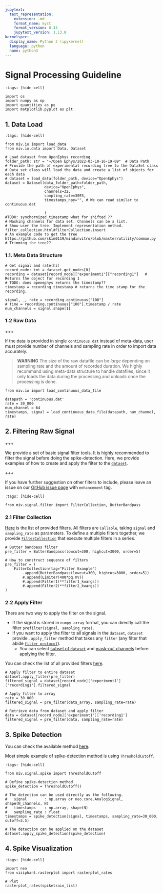 ```yaml
---
jupytext:
  text_representation:
    extension: .md
    format_name: myst
    format_version: 0.13
    jupytext_version: 1.13.8
kernelspec:
  display_name: Python 3 (ipykernel)
  language: python
  name: python3
---
```


# Signal Processing Guideline

```{code-cell} ipython3
:tags: [hide-cell]

import os
import numpy as np
import quantities as pq
import matplotlib.pyplot as plt

```

## 1. Data Load

```{code-cell} ipython3
:tags: [hide-cell]

from miv.io import load_data
from miv.io.data import Data, Dataset
```

```{code-cell} ipython3
# Load dataset from OpenEphys recording
folder_path: str = "~/Open Ephys/2022-03-10-16-19-09"  # Data Path
# Provide the path of experimental recording tree to the DataSet class
# Data set class will load the data and create a list of objects for each data
# dataset = load_data(folder_path, device="OpenEphys")
dataset = Dataset(data_folder_path=folder_path,
                  device="OpenEphys",
                  channels=32,
                  sampling_rate=30E3,
                  timestamps_npy="", # We can read similar to continuous.dat

                  )
#TODO: synchornized_timestamp what for shifted ??
# Masking channels for data set. Channels can be a list.
# Show user the tree. Implement representation method. filter_collection.html#FilterCollection.insert
# An example code to get the tree https://github.com/skim0119/mindinvitro/blob/master/utility/common.py
# Trimming the tree??
```

### 1.1. Meta Data Structure

```{code-cell} ipython3
# Get signal and rate(hz)
record_node: int = dataset.get_nodes[0]
recording = dataset[record_node]["experiment1"]["recording1"]   # Returns the object for recording 1
# TODO: does openephys returns the timestamp??
timestamp = recording.timestamp # returns the time stamp for the recording.

signal, _, rate = recording.continuous["100"]
# time = recording.continuous["100"].timestamp / rate
num_channels = signal.shape[1]
```

### 1.2 Raw Data

+++

If the data is provided in single `continuous.dat` instead of meta-data, user must provide number of channels and sampling rate in order to import data accurately.

> **WARNING** The size of the raw datafile can be _large_ depending on sampling rate and the amount of recorded duration. We highly recommand using meta-data structure to handle datafiles, since it only loads the data during the processing and unloads once the processing is done.

```{code-cell} ipython3
from miv.io import load_continuous_data_file

datapath = 'continuous.dat'
rate = 30_000
num_channel = 64
timestamps, signal = load_continuous_data_file(datapath, num_channel, rate)
```

## 2. Filtering Raw Signal

+++

We provide a set of basic signal filter tools. It is highly recommended to filter the signal before doing the spike-detection.
Here, we provide examples of how to create and apply the filter to the [`dataset`](../api/io.rst).

+++

If you have further suggestion on other filters to include, please leave an issue on our [GitHub issue page](https://github.com/GazzolaLab/MiV-OS/issues) with `enhancement` tag.

```{code-cell} ipython3
:tags: [hide-cell]

from miv.signal.filter import FilterCollection, ButterBandpass
```

### 2.1 Filter Collection

[Here](../api/signal.html#filter) is the list of provided filters.
All filters are `Callable`, taking `signal` and `sampling_rate` as parameters.
To define a multiple filters together, we provide [`FilterCollection`](miv.signal.filter.FilterCollection) that execute multiple filters in a series.

```{code-cell} ipython3
# Butter bandpass filter
pre_filter = ButterBandpass(lowcut=300, highcut=3000, order=5)

# How to construct sequence of filters
pre_filter = (
    FilterCollection(tag="Filter Example")
        .append(ButterBandpass(lowcut=300, highcut=3000, order=5))
        #.append(Limiter(400*pq.mV))
        #.append(Filter1(**filter1_kwargs))
        #.append(Filter2(**filter2_kwargs))
)
```

### 2.2 Apply Filter

There are two way to apply the filter on the signal.
- If the signal is stored in `numpy array` format, you can directly call the filter `prefilter(signal, sampling_rate)`.
- If you want to apply the filter to all signals in the `dataset`, `dataset` provide `.apply_filter` method that takes any `filter` (any filter that abide [`filter protocol`](../api/_toctree/FilterAPI/miv.signal.filter.FilterProtocol)).
  - You can select [subset of `dataset`](../api/dataset.html#data-subset) and [mask-out channels](../api/dataset.html#mask-channel) before applying the filter.

You can check the list of all provided filters [here](../api/signal.html#filter).

```{code-cell} ipython3
# Apply filter to entire dataset
dataset.apply_filter(pre_filter)
filtered_signal = dataset[record_node]['experiment1']['recording1'].filtered_signal

# Apply filter to array
rate = 30_000
filtered_signal = pre_filter(data_array, sampling_rate=rate)

# Retrieve data from dataset and apply filter
data = dataset[record_node]['experiment1']['recording1']
filtered_signal = pre_filter(data, sampling_rate=rate)
```

## 3. Spike Detection

You can check the available method [here](../api/signal.html#spike-detection).

Most simple example of spike-detection method is using `ThresholdCutoff`.

```{code-cell} ipython3
:tags: [hide-cell]

from miv.signal.spike import ThresholdCutoff
```

```{code-cell} ipython3
# Define spike-detection method
spike_detection = ThresholdCutoff()

# The detection can be used directly as the following.
#   signal        : np.array or neo.core.AnalogSignal, shape(N_channels, N)
#   timestamps    : np.array, shape(N)
#   sampling_rate : float
timestamps = spike_detection(signal, timestamps, sampling_rate=30_000, cutoff=3.5)

# The detection can be applied on the dataset
dataset.apply_spike_detection(spike_detection)
```

## 4. Spike Visualization

```{code-cell} ipython3
:tags: [hide-cell]

import neo
from viziphant.rasterplot import rasterplot_rates
```

```{code-cell} ipython3
# Plot
rasterplot_rates(spiketrain_list)
```

